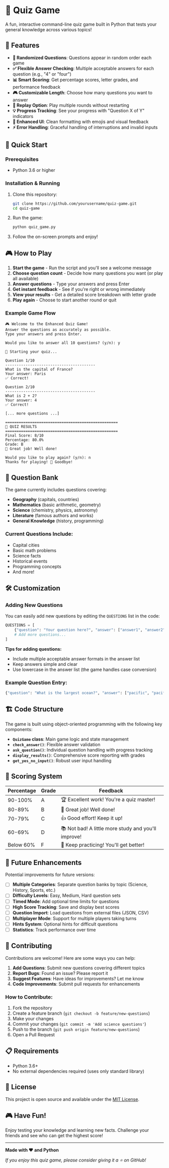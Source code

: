 # 🧠 Quiz Game

A fun, interactive command-line quiz game built in Python that tests your general knowledge across various topics!

## 🎯 Features

- **🎲 Randomized Questions**: Questions appear in random order each game
- **✅ Flexible Answer Checking**: Multiple acceptable answers for each question (e.g., "4" or "four")
- **📊 Smart Scoring**: Get percentage scores, letter grades, and performance feedback
- **🎮 Customizable Length**: Choose how many questions you want to answer
- **🔄 Replay Option**: Play multiple rounds without restarting
- **💡 Progress Tracking**: See your progress with "Question X of Y" indicators
- **🎨 Enhanced UI**: Clean formatting with emojis and visual feedback
- **⚡ Error Handling**: Graceful handling of interruptions and invalid inputs

## 🚀 Quick Start

### Prerequisites
- Python 3.6 or higher

### Installation & Running
1. Clone this repository:
   ```bash
   git clone https://github.com/yourusername/quiz-game.git
   cd quiz-game
   ```

2. Run the game:
   ```bash
   python quiz_game.py
   ```

3. Follow the on-screen prompts and enjoy!

## 🎮 How to Play

1. **Start the game** - Run the script and you'll see a welcome message
2. **Choose question count** - Decide how many questions you want (or play all available)
3. **Answer questions** - Type your answers and press Enter
4. **Get instant feedback** - See if you're right or wrong immediately
5. **View your results** - Get a detailed score breakdown with letter grade
6. **Play again** - Choose to start another round or quit

### Example Game Flow
```
🎮 Welcome to the Enhanced Quiz Game!
Answer the questions as accurately as possible.
Type your answers and press Enter.

Would you like to answer all 10 questions? (y/n): y

🧠 Starting your quiz...

Question 1/10
----------------------------------------
What is the capital of France?
Your answer: Paris
✅ Correct!

Question 2/10
----------------------------------------
What is 2 + 2?
Your answer: 4
✅ Correct!

[... more questions ...]

==================================================
🎯 QUIZ RESULTS
==================================================
Final Score: 8/10
Percentage: 80.0%
Grade: B
🎉 Great job! Well done!

Would you like to play again? (y/n): n
Thanks for playing! 👋 Goodbye!
```

## 📝 Question Bank

The game currently includes questions covering:
- **Geography** (capitals, countries)
- **Mathematics** (basic arithmetic, geometry)
- **Science** (chemistry, physics, astronomy)
- **Literature** (famous authors and works)
- **General Knowledge** (history, programming)

### Current Questions Include:
- Capital cities
- Basic math problems
- Science facts
- Historical events
- Programming concepts
- And more!

## 🛠️ Customization

### Adding New Questions
You can easily add new questions by editing the `QUESTIONS` list in the code:

```python
QUESTIONS = [
    {"question": "Your question here?", "answer": ["answer1", "answer2"]},
    # Add more questions...
]
```

**Tips for adding questions:**
- Include multiple acceptable answer formats in the answer list
- Keep answers simple and clear
- Use lowercase in the answer list (the game handles case conversion)

### Example Question Entry:
```python
{"question": "What is the largest ocean?", "answer": ["pacific", "pacific ocean"]}
```

## 🏗️ Code Structure

The game is built using object-oriented programming with the following key components:

- **`QuizGame` class**: Main game logic and state management
- **`check_answer()`**: Flexible answer validation
- **`ask_question()`**: Individual question handling with progress tracking
- **`display_results()`**: Comprehensive score reporting with grades
- **`get_yes_no_input()`**: Robust user input handling

## 🎯 Scoring System

| Percentage | Grade | Feedback |
|------------|-------|----------|
| 90-100% | A | 🏆 Excellent work! You're a quiz master! |
| 80-89% | B | 🎉 Great job! Well done! |
| 70-79% | C | 👍 Good effort! Keep it up! |
| 60-69% | D | 📚 Not bad! A little more study and you'll improve! |
| Below 60% | F | 💪 Keep practicing! You'll get better! |

## 🚀 Future Enhancements

Potential improvements for future versions:
- [ ] **Multiple Categories**: Separate question banks by topic (Science, History, Sports, etc.)
- [ ] **Difficulty Levels**: Easy, Medium, Hard question sets
- [ ] **Timed Mode**: Add optional time limits for questions
- [ ] **High Score Tracking**: Save and display best scores
- [ ] **Question Import**: Load questions from external files (JSON, CSV)
- [ ] **Multiplayer Mode**: Support for multiple players taking turns
- [ ] **Hints System**: Optional hints for difficult questions
- [ ] **Statistics**: Track performance over time

## 🤝 Contributing

Contributions are welcome! Here are some ways you can help:

1. **Add Questions**: Submit new questions covering different topics
2. **Report Bugs**: Found an issue? Please report it
3. **Suggest Features**: Have ideas for improvements? Let me know
4. **Code Improvements**: Submit pull requests for enhancements

### How to Contribute:
1. Fork the repository
2. Create a feature branch (`git checkout -b feature/new-questions`)
3. Make your changes
4. Commit your changes (`git commit -m 'Add science questions'`)
5. Push to the branch (`git push origin feature/new-questions`)
6. Open a Pull Request

## 📋 Requirements

- Python 3.6+
- No external dependencies required (uses only standard library)

## 📄 License

This project is open source and available under the [MIT License](LICENSE).

## 🎮 Have Fun!

Enjoy testing your knowledge and learning new facts. Challenge your friends and see who can get the highest score!

---

**Made with ❤️ and Python**

*If you enjoy this quiz game, please consider giving it a ⭐ on GitHub!*
